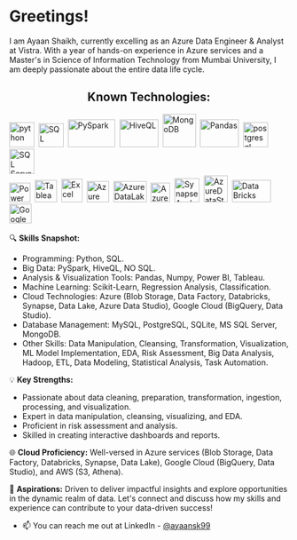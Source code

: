 <h1 align='left'>Greetings!</h1>

I am Ayaan Shaikh, currently excelling as an Azure Data Engineer & Analyst at Vistra. With a year of hands-on experience in Azure services and a Master's in Science of Information Technology from Mumbai University, I am deeply passionate about the entire data life cycle.

<h2 align='center'>Known Technologies:</h2>

<p align='left'>
  <img src="https://raw.githubusercontent.com/bablubambal/All_logo_and_pictures/1ac69ce5fbc389725f16f989fa53c62d6e1b4883/programming%20languages/python.svg" alt="python" height="45" width="45" />&nbsp;
  <img src="https://github.com/ayaansk199/png_for_my_readme/blob/main/Azure%20SQL.png" alt="SQL" height="43" width="45" />&nbsp; 
  <img src="https://github.com/ayaansk199/png_for_my_readme/blob/main/images.png" alt="PySpark" height="50" width="85" />&nbsp;
  <img src="https://github.com/ayaansk199/png_for_my_readme/blob/main/HiveQL.png" alt="HiveQL" height="50" width="70" />&nbsp;
  <img src="https://github.com/ayaansk199/png_for_my_readme/blob/main/Mongodb-PNG-Image-HD.png" alt="MongoDB" height="60" width="60" />&nbsp;
  <img src="https://github.com/ayaansk199/png_for_my_readme/blob/main/pandas.png" alt="Pandas" height="50" width="70" />&nbsp;
  <img src="https://github.com/bablubambal/All_logo_and_pictures/blob/main/databases/postgresql.svg" alt="postgresql" height="45" width="45" />&nbsp;
  <img src="https://github.com/ayaansk199/png_for_my_readme/blob/main/icons8-microsoft-sql-server-48.png" alt="SQL Server" height="45" width="45" />&nbsp;
<br>
  <img src="https://github.com/marclelijveld/Power-BI-Icons/blob/main/SVG/Power-BI.svg" alt="Power BI" height="35" width="38" />&nbsp;
  <img src="https://github.com/ayaansk199/png_for_my_readme/blob/main/icons8-tableau-software-48.png" alt="Tableau" height="40" width="40" />&nbsp;
  <img src="https://github.com/ayaansk199/png_for_my_readme/blob/main/icons8-excel-48.png" alt="Excel" height="42" width="38" />&nbsp;
  <img src="https://github.com/ayaansk199/png_for_my_readme/blob/main/azure.png" alt="Azure" height="38" width="40" />&nbsp;
  <img src="https://github.com/ayaansk199/png_for_my_readme/blob/main/lake.png" alt="AzureDataLake" height="38" width="60" />&nbsp;
  <img src="https://github.com/ayaansk199/png_for_my_readme/blob/main/Azure%20Data%20Factory.png" alt="AzureDataFactory" height="35" width="35" />&nbsp;
  <img src="https://github.com/ayaansk199/png_for_my_readme/blob/main/Azure%20Synapse%20Analytics.png" alt="SynapseAnalytics" height="43" width="45" />&nbsp;
  <img src="https://github.com/ayaansk199/png_for_my_readme/blob/main/Azure%20Data%20Stufio.png" alt="AzureDataStudio" height="48" width="43" />&nbsp;
  <img src="https://github.com/ayaansk199/png_for_my_readme/blob/main/databricks.png" alt="Data Bricks" height="40" width="70" />&nbsp;
  <img src="https://github.com/ayaansk199/png_for_my_readme/blob/main/google-cloud-icon-2048x1646-7admxejz.png" alt="GoogleCloud" height="35" width="40" />&nbsp;
</p>

🔍 **Skills Snapshot:**
- Programming: Python, SQL.
- Big Data: PySpark, HiveQL, NO SQL.
- Analysis & Visualization Tools: Pandas, Numpy, Power BI, Tableau.
- Machine Learning: Scikit-Learn, Regression Analysis, Classification.
- Cloud Technologies: Azure (Blob Storage, Data Factory, Databricks, Synapse, Data Lake, Azure Data Studio), Google Cloud (BigQuery, Data Studio).
- Database Management: MySQL, PostgreSQL, SQLite, MS SQL Server, MongoDB.
- Other Skills: Data Manipulation, Cleansing, Transformation, Visualization, ML Model Implementation, EDA, Risk Assessment, Big Data Analysis, Hadoop, ETL, Data Modeling, Statistical Analysis, Task Automation.

💡 **Key Strengths:**
- Passionate about data cleaning, preparation, transformation, ingestion, processing, and visualization.
- Expert in data manipulation, cleansing, visualizing, and EDA.
- Proficient in risk assessment and analysis.
- Skilled in creating interactive dashboards and reports.

🌐 **Cloud Proficiency:**
Well-versed in Azure services (Blob Storage, Data Factory, Databricks, Synapse, Data Lake), Google Cloud (BigQuery, Data Studio), and AWS (S3, Athena).

🚀 **Aspirations:**
Driven to deliver impactful insights and explore opportunities in the dynamic realm of data. Let's connect and discuss how my skills and experience can contribute to your data-driven success!

- 📫 You can reach me out at LinkedIn - [@ayaansk99](https://www.linkedin.com/in/ayaan-shaikh-9930308817/)
